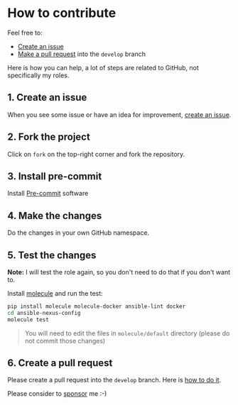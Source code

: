 # How to contribute

Feel free to:

- [Create an issue](https://help.github.com/articles/creating-an-issue/)
- [Make a pull request](https://services.github.com/on-demand/github-cli/open-pull-request-github) into the `develop` branch

Here is how you can help, a lot of steps are related to GitHub, not specifically my roles.

## 1. Create an issue

When you see some issue or have an idea for improvement, [create an issue](https://github.com/monolithprojects/ansible-nexus-config/issues).

## 2. Fork the project

Click on `fork` on the top-right corner and fork the repository.

## 3. Install pre-commit

Install [Pre-commit](https://pre-commit.com/#install) software

## 4. Make the changes

Do the changes in your own GitHub namespace.

## 5. Test the changes

**Note:** I will test the role again, so you don't need to do that if you don't want to.

Install [molecule](https://molecule.readthedocs.io/en/stable/) and run the test:

```bash
pip install molecule molecule-docker ansible-lint docker
cd ansible-nexus-config
molecule test
```

> You will need to edit the files in `molecule/default` directory (please do not commit those changes)

## 6. Create a pull request

Please create a pull request into the `develop` branch. Here is [how to do it](https://help.github.com/en/github/collaborating-with-issues-and-pull-requests/creating-a-pull-request-from-a-fork).

Please consider to [sponsor](https://github.com/sponsors/monolithprojects) me :-)
